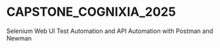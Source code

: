 # CAPSTONE_COGNIXIA_2025
Selenium Web UI Test Automation and  API Automation with Postman and Newman
